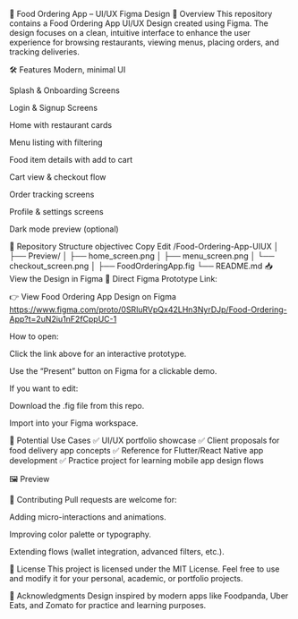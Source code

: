 🍔 Food Ordering App – UI/UX Figma Design
📌 Overview
This repository contains a Food Ordering App UI/UX Design created using Figma. The design focuses on a clean, intuitive interface to enhance the user experience for browsing restaurants, viewing menus, placing orders, and tracking deliveries.

🛠️ Features
Modern, minimal UI

Splash & Onboarding Screens

Login & Signup Screens

Home with restaurant cards

Menu listing with filtering

Food item details with add to cart

Cart view & checkout flow

Order tracking screens

Profile & settings screens

Dark mode preview (optional)

📂 Repository Structure
objectivec
Copy
Edit
/Food-Ordering-App-UIUX
│
├── Preview/
│   ├── home_screen.png
│   ├── menu_screen.png
│   └── checkout_screen.png
│
├── FoodOrderingApp.fig
└── README.md
📥 View the Design in Figma
📌 Direct Figma Prototype Link:

👉 View Food Ordering App Design on Figma
https://www.figma.com/proto/0SRluRVpQx42LHn3NyrDJp/Food-Ordering-App?t=2uN2iu1nF2fCppUC-1

How to open:

Click the link above for an interactive prototype.

Use the “Present” button on Figma for a clickable demo.

If you want to edit:

Download the .fig file from this repo.

Import into your Figma workspace.

🎯 Potential Use Cases
✅ UI/UX portfolio showcase
✅ Client proposals for food delivery app concepts
✅ Reference for Flutter/React Native app development
✅ Practice project for learning mobile app design flows

🖼️ Preview



🚀 Contributing
Pull requests are welcome for:

Adding micro-interactions and animations.

Improving color palette or typography.

Extending flows (wallet integration, advanced filters, etc.).

📃 License
This project is licensed under the MIT License. Feel free to use and modify it for your personal, academic, or portfolio projects.

🙌 Acknowledgments
Design inspired by modern apps like Foodpanda, Uber Eats, and Zomato for practice and learning purposes.
